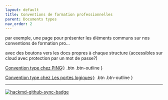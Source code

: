 ```yaml
---
layout: default
title: Conventions de formation professionnelles
parent: Documents types
nav_order: 2
---
```








par exemple, une page pour présenter les éléments communs sur nos conventions de formation pro...

avec des boutons vers les docs propres à chaque structure (accessibles sur cloud avec protection par un mot de passe?)

[Convention type chez PiNG](https://station.pingbase.net/index.php/s/Zg9NWwJXqX3QKKo){: .btn .btn-outline }

[Convention type chez Les portes logiques](http://example.com/){: .btn .btn-outline }

-----
[![hackmd-github-sync-badge](https://hackmd.io/nBJHd07YRyaCowYqBZw-eA/badge)](https://hackmd.io/nBJHd07YRyaCowYqBZw-eA)
